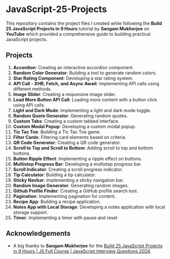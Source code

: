 # JavaScript-25-Projects

This repository contains the project files I created while following the <b>Build 25 JavaScript Projects in 9 Hours</b> tutorial by <b>Sangam Mukherjee</b> on <b>YouTube</b> which provided a comprehensive guide to building practical JavaScript projects.

## Projects

1. <b>Accordion</b>: Creating an interactive accordion component.
2. <b>Random Color Generator</b>: Building a tool to generate random colors.
3. <b>Star Rating Component</b>: Developing a star rating system.
4. <b>API Call - XHR, Fetch, and Async Await</b>: Implementing API calls using different methods.
5. <b>Image Slider</b>: Creating a responsive image slider.
6. <b>Load More Button API Call</b>: Loading more content with a button click using API calls.
7. <b>Light and Dark Mode</b>: Implementing a light and dark mode toggle.
8. <b>Random Quote Generator</b>: Generating random quotes.
9. <b>Custom Tabs</b>: Creating a custom tabbed interface.
10. <b>Custom Modal Popup</b>: Developing a custom modal popup.
11. <b>Tic Tac Toe</b>: Building a Tic Tac Toe game.
12. <b>Filter Cards</b>: Filtering card elements based on criteria.
13. <b>QR Code Generator</b>: Creating a QR code generator.
14. <b>Scroll to Top and Scroll to Bottom</b>: Adding scroll to top and bottom buttons.
15. <b>Button Ripple Effect</b>: Implementing a ripple effect on buttons.
16. <b>Multistep Progress Bar</b>: Developing a multistep progress bar.
17. <b>Scroll Indicator</b>: Creating a scroll progress indicator.
18. <b>Tip Calculator</b>: Building a tip calculator.
19. <b>Sticky Navbar</b>: Implementing a sticky navigation bar.
20. <b>Random Image Generator</b>: Generating random images.
21. <b>Github Profile Finder</b>: Creating a GitHub profile search tool.
22. <b>Pagination</b>: Implementing pagination for content.
23. <b>Recipe App</b>: Building a recipe application.
24. <b>Notes App with Local Storage</b>: Developing a notes application with local storage support.
25. <b>Timer</b>: Implementing a timer with pause and reset

## Acknowledgements

- A big thanks to <b>Sangam Mukherjee</b> for the [Build 25 JavaScript Projects in 9 Hours | JS Full Course | JavaScript Interview Questions 2024](https://youtu.be/YoVdhJgw8Wc?feature=shared).
